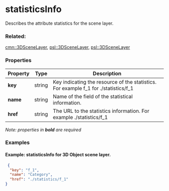 # statisticsInfo

Describes the attribute statistics for the scene layer.

### Related:

[cmn::3DSceneLayer](3DSceneLayer.cmn.md), [psl::3DSceneLayer](3DSceneLayer.psl.md), [psl::3DSceneLayer](3DSceneLayer.psl.md)
### Properties

| Property | Type | Description |
| --- | --- | --- |
| **key** | string | Key indicating the resource of the statistics. For example f_1 for  ./statistics/f_1 |
| **name** | string | Name of the field of the statistical information. |
| **href** | string | The URL to the statistics information. For example ./statistics/f_1 |

*Note: properties in **bold** are required*

### Examples 

#### Example: statisticsInfo for 3D Object scene layer. 

```json
 {
  "key": "f_1",
  "name": "Category",
  "href": "./statistics/f_1"
} 
```

